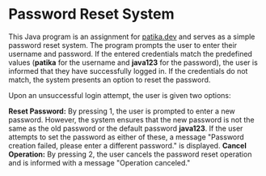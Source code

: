 # Password Reset System 
This Java program is an assignment for [patika.dev](https://patika.dev) and serves as a simple password reset system. The program prompts the user to enter their username and password. If the entered credentials match the predefined values (**patika** for the username and **java123** for the password), the user is informed that they have successfully logged in. If the credentials do not match, the system presents an option to reset the password.

Upon an unsuccessful login attempt, the user is given two options:

**Reset Password:** By pressing 1, the user is prompted to enter a new password. However, the system ensures that the new password is not the same as the old password or the default password **java123**. If the user attempts to set the password as either of these, a message "Password creation failed, please enter a different password." is displayed. 
**Cancel Operation:** By pressing 2, the user cancels the password reset operation and is informed with a message "Operation canceled."